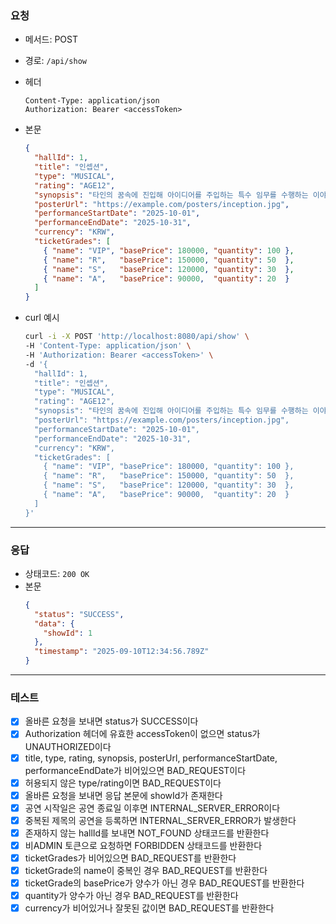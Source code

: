 ### 요청

- 메서드: POST
- 경로: `/api/show`
- 헤더
    ```
    Content-Type: application/json
    Authorization: Bearer <accessToken>
    ```

- 본문
    ```json
    {
      "hallId": 1,
      "title": "인셉션",
      "type": "MUSICAL",
      "rating": "AGE12",
      "synopsis": "타인의 꿈속에 진입해 아이디어를 주입하는 특수 임무를 수행하는 이야기.",
      "posterUrl": "https://example.com/posters/inception.jpg",
      "performanceStartDate": "2025-10-01",
      "performanceEndDate": "2025-10-31",
      "currency": "KRW",
      "ticketGrades": [
        { "name": "VIP", "basePrice": 180000, "quantity": 100 },
        { "name": "R",   "basePrice": 150000, "quantity": 50  },
        { "name": "S",   "basePrice": 120000, "quantity": 30  },
        { "name": "A",   "basePrice": 90000,  "quantity": 20  }
      ]
    }
    ```

- curl 예시
    ```bash
    curl -i -X POST 'http://localhost:8080/api/show' \
    -H 'Content-Type: application/json' \
    -H 'Authorization: Bearer <accessToken>' \
    -d '{
      "hallId": 1,
      "title": "인셉션",
      "type": "MUSICAL",
      "rating": "AGE12",
      "synopsis": "타인의 꿈속에 진입해 아이디어를 주입하는 특수 임무를 수행하는 이야기.",
      "posterUrl": "https://example.com/posters/inception.jpg",
      "performanceStartDate": "2025-10-01",
      "performanceEndDate": "2025-10-31",
      "currency": "KRW",
      "ticketGrades": [
        { "name": "VIP", "basePrice": 180000, "quantity": 100 },
        { "name": "R",   "basePrice": 150000, "quantity": 50  },
        { "name": "S",   "basePrice": 120000, "quantity": 30  },
        { "name": "A",   "basePrice": 90000,  "quantity": 20  }
      ]
    }'
    ```

---

### 응답

- 상태코드: `200 OK`
- 본문
    ```json
    {
      "status": "SUCCESS",
      "data": {
        "showId": 1
      },
      "timestamp": "2025-09-10T12:34:56.789Z"
    }
    ```

---

### 테스트

- [x] 올바른 요청을 보내면 status가 SUCCESS이다
- [x] Authorization 헤더에 유효한 accessToken이 없으면 status가 UNAUTHORIZED이다
- [x] title, type, rating, synopsis, posterUrl, performanceStartDate, performanceEndDate가 비어있으면 BAD_REQUEST이다
- [x] 허용되지 않은 type/rating이면 BAD_REQUEST이다
- [x] 올바른 요청을 보내면 응답 본문에 showId가 존재한다
- [x] 공연 시작일은 공연 종료일 이후면 INTERNAL_SERVER_ERROR이다
- [x] 중복된 제목의 공연을 등록하면 INTERNAL_SERVER_ERROR가 발생한다
- [x] 존재하지 않는 hallId를 보내면 NOT_FOUND 상태코드를 반환한다
- [x] 비ADMIN 토큰으로 요청하면 FORBIDDEN 상태코드를 반환한다
- [x] ticketGrades가 비어있으면 BAD_REQUEST를 반환한다
- [x] ticketGrade의 name이 중복인 경우 BAD_REQUEST를 반환한다
- [x] ticketGrade의 basePrice가 양수가 아닌 경우 BAD_REQUEST를 반환한다
- [x] quantity가 양수가 아닌 경우 BAD_REQUEST를 반환한다
- [x] currency가 비어있거나 잘못된 값이면 BAD_REQUEST를 반환한다
